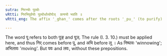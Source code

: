 ```yaml
---
sutra: निरभ्योः पूल्वोः
vRtti: निरभिपूर्वयोः पूल्वोर्धात्वोर्घञ्  प्रत्ययो भवति ॥
vRtti_eng: The affix '_ghan_' comes after the roots '_pu_' (to purify) and '_lu_' (to cut) when '_nir_' and '_abhi_' are respectively in composition.

---
```

The word पू refers to both पूङ् and पूञ्. The rule (I. 3. 10.) must be applied here, and thus निर् comes before पू, and अभि before लू । As निष्पावः 'winnowing'; अभिलावः 'moving'. But पवः and लवः, without these prepositions.